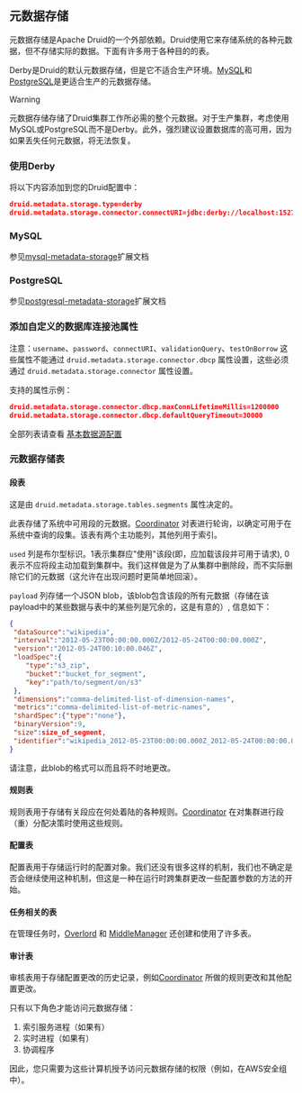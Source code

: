 <!-- toc -->

<script async src="https://pagead2.googlesyndication.com/pagead/js/adsbygoogle.js"></script>
<ins class="adsbygoogle"
     style="display:block; text-align:center;"
     data-ad-layout="in-article"
     data-ad-format="fluid"
     data-ad-client="ca-pub-8828078415045620"
     data-ad-slot="7586680510"></ins>
<script>
     (adsbygoogle = window.adsbygoogle || []).push({});
</script>

## 元数据存储

元数据存储是Apache Druid的一个外部依赖。Druid使用它来存储系统的各种元数据，但不存储实际的数据。下面有许多用于各种目的的表。

Derby是Druid的默认元数据存储，但是它不适合生产环境。[MySQL](../configuration/core-ext/mysql.md)和[PostgreSQL](../configuration/core-ext/postgresql.md)是更适合生产的元数据存储。

> [!WARNING]
> 元数据存储存储了Druid集群工作所必需的整个元数据。对于生产集群，考虑使用MySQL或PostgreSQL而不是Derby。此外，强烈建议设置数据库的高可用，因为如果丢失任何元数据，将无法恢复。

### 使用Derby

将以下内容添加到您的Druid配置中：

```json
druid.metadata.storage.type=derby
druid.metadata.storage.connector.connectURI=jdbc:derby://localhost:1527//opt/var/druid_state/derby;create=true
```

### MySQL

参见[mysql-metadata-storage](../configuration/core-ext/mysql.md)扩展文档

### PostgreSQL

参见[postgresql-metadata-storage](../configuration/core-ext/postgresql.md)扩展文档

### 添加自定义的数据库连接池属性

注意：`username`、`password`、`connectURI`、`validationQuery`、`testOnBorrow` 这些属性不能通过 `druid.metadata.storage.connector.dbcp` 属性设置，这些必须通过 `druid.metadata.storage.connector` 属性设置。

支持的属性示例：

```json
druid.metadata.storage.connector.dbcp.maxConnLifetimeMillis=1200000
druid.metadata.storage.connector.dbcp.defaultQueryTimeout=30000
```

全部列表请查看 [基本数据源配置](https://commons.apache.org/proper/commons-dbcp/configuration.html)

### 元数据存储表
#### 段表

这是由 `druid.metadata.storage.tables.segments` 属性决定的。

此表存储了系统中可用段的元数据。[Coordinator](Coordinator.md) 对表进行轮询，以确定可用于在系统中查询的段集。该表有两个主功能列，其他列用于索引。

`used` 列是布尔型标识。1表示集群应"使用"该段(即，应加载该段并可用于请求), 0表示不应将段主动加载到集群中。我们这样做是为了从集群中删除段，而不实际删除它们的元数据（这允许在出现问题时更简单地回滚）。

`payload` 列存储一个JSON blob，该blob包含该段的所有元数据（存储在该payload中的某些数据与表中的某些列是冗余的，这是有意的）, 信息如下：

```json
{
 "dataSource":"wikipedia",
 "interval":"2012-05-23T00:00:00.000Z/2012-05-24T00:00:00.000Z",
 "version":"2012-05-24T00:10:00.046Z",
 "loadSpec":{
    "type":"s3_zip",
    "bucket":"bucket_for_segment",
    "key":"path/to/segment/on/s3"
 },
 "dimensions":"comma-delimited-list-of-dimension-names",
 "metrics":"comma-delimited-list-of-metric-names",
 "shardSpec":{"type":"none"},
 "binaryVersion":9,
 "size":size_of_segment,
 "identifier":"wikipedia_2012-05-23T00:00:00.000Z_2012-05-24T00:00:00.000Z_2012-05-23T00:10:00.046Z"
}
```

请注意，此blob的格式可以而且将不时地更改。

#### 规则表

规则表用于存储有关段应在何处着陆的各种规则。[Coordinator](Coordinator.md) 在对集群进行段（重）分配决策时使用这些规则。

#### 配置表

配置表用于存储运行时的配置对象。我们还没有很多这样的机制，我们也不确定是否会继续使用这种机制，但这是一种在运行时跨集群更改一些配置参数的方法的开始。

#### 任务相关的表

在管理任务时，[Overlord](Overlord.md) 和 [MiddleManager](MiddleManager.md) 还创建和使用了许多表。

#### 审计表

审核表用于存储配置更改的历史记录，例如[Coordinator](Coordinator.md) 所做的规则更改和其他配置更改。

只有以下角色才能访问元数据存储：
1. 索引服务进程（如果有）
2. 实时进程（如果有）
3. 协调程序

因此，您只需要为这些计算机授予访问元数据存储的权限（例如，在AWS安全组中）。